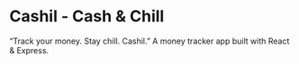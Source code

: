 # Cashil - Cash & Chill
“Track your money. Stay chill. Cashil.”
A money tracker app built with React & Express.
